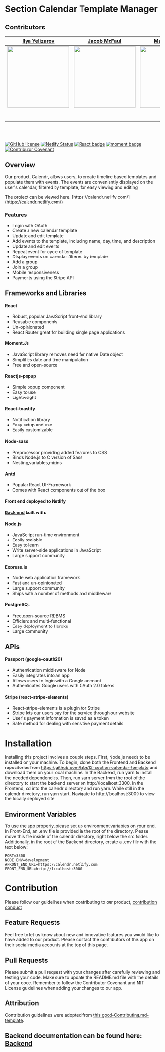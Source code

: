 

# Section Calendar Template Manager 


## Contributors 

|                                                                                         [Ilya Yelizarov]( https://github.com/ills5771)                                                                                          |                                                                                              [Jacob McFaul ](https://github.com/McTrip777)                                                                                               |                                                                                       [Max Trestman ](https://github.com/mtrestman1)                                                                                       |                                                                                      [Terrell Tullis ](https://github.com/t-tullis)                                                                                      |                                                                                    [Zechariah Drinkhall](https://github.com/Zechdrink)                                                                                    |
| :-----------------------------------------------------------------------------------------------------------------------------------------------------------------------------------------------------------------------------: | :--------------------------------------------------------------------------------------------------------------------------------------------------------------------------------------------------------------------------------------: | :------------------------------------------------------------------------------------------------------------------------------------------------------------------------------------------------------------------------: | :----------------------------------------------------------------------------------------------------------------------------------------------------------------------------------------------------------------------: | :-----------------------------------------------------------------------------------------------------------------------------------------------------------------------------------------------------------------------: |
| [<img src="https://media.licdn.com/dms/image/C5603AQHtgOCU7TkAoA/profile-displayphoto-shrink_200_200/0?e=1564012800&v=beta&t=Id6a7vrSpjUl2gBQbXhRgZrekSfFkiCqRiyE4qPv3OE" width = "200" height />](https://github.com/ills5771) | [<img src="https://media.licdn.com/dms/image/C5603AQHiEbDzgtCMJg/profile-displayphoto-shrink_800_800/0?e=1564012800&v=beta&t=z-rwCUKpuq48SA_5g9J-JtQskbQtHWTNMF0yVfHQgbE" width = "200" height = "auto"/>](https://github.com/McTrip777) | [<img src="https://media.licdn.com/dms/image/C4E03AQGjYw7fZIavRw/profile-displayphoto-shrink_800_800/0?e=1564012800&v=beta&t=tYGEJS1M044M5Bb4j9vx5tA-IjLz10o3kVEtJWk_bYo" width = "200" />](https://github.com/mtrestman1) | [<img src="https://media.licdn.com/dms/image/C5603AQE4o841d4iSnA/profile-displayphoto-shrink_800_800/0?e=1564012800&v=beta&t=Ygq2MemmSjeAjRwv6ap1eFfzu6urSS90h-eglqknFQM" width = "200" />](https://github.com/t-tullis) | [<img src="https://media.licdn.com/dms/image/C5603AQHdfwUwrF4QRg/profile-displayphoto-shrink_800_800/0?e=1564012800&v=beta&t=EnGYx_OdKAZN6FQXL31gQcDbWoyXZMCqNRVtUk-E28U" width = "200" />](https://github.com/Zechdrink) |
|                                                                     [<img src="https://github.com/favicon.ico" width="15"> ]( https://github.com/ills5771)                                                                      |                                                                          [<img src="https://github.com/favicon.ico" width="15"> ](https://github.com/McTrip777)                                                                          |                                                                  [<img src="https://github.com/favicon.ico" width="15"> ](https://github.com/mtrestman1)                                                                   |                                                                  [<img src="https://github.com/favicon.ico" width="15"> ](https://github.com/t-tullis)                                                                   |                                                                  [<img src="https://github.com/favicon.ico" width="15"> ](https://github.com/Zechdrink)                                                                   |
|                                            [ <img src="https://static.licdn.com/sc/h/al2o9zrvru7aqj8e1x2rzsrca" width="15"> ](https://www.linkedin.com/in/ilya-yelizarov-363425159/)                                            |                                                 [ <img src="https://static.licdn.com/sc/h/al2o9zrvru7aqj8e1x2rzsrca" width="15"> ](https://www.linkedin.com/in/jacob-mcfaul-a96b10180/)                                                  |                                          [ <img src="https://static.licdn.com/sc/h/al2o9zrvru7aqj8e1x2rzsrca" width="15"> ](https://www.linkedin.com/in/max-trestman-339215177/)                                           |                                              [ <img src="https://static.licdn.com/sc/h/al2o9zrvru7aqj8e1x2rzsrca" width="15"> ](https://www.linkedin.com/in/terrelltullis/)                                              |                                      [ <img src="https://static.licdn.com/sc/h/al2o9zrvru7aqj8e1x2rzsrca" width="15"> ](https://www.linkedin.com/in/zechariah-drinkhall-a3575817b/)                                       |
<br>
<br>

[![GitHub license](https://img.shields.io/github/license/Naereen/StrapDown.js.svg)](https://en.wikipedia.org/wiki/MIT_License)    [![Netlify Status](https://api.netlify.com/api/v1/badges/97d60185-6561-4760-8da7-d65bd8f824ba/deploy-status)](https://app.netlify.com/sites/calendr/deploys)    [![React badge](https://img.shields.io/badge/react-v16.8.6-blue.svg)](https://reactjs.org/)   [![moment badge](https://img.shields.io/badge/moment.js-v2.24.0-orange.svg)](https://momentjs.com/)  [![Contributor Covenant](https://img.shields.io/badge/Contributor%20Covenant-v1.4%20adopted-ff69b4.svg)](code-of-conduct.md)




## Overview
Our product, Calendr,  allows users, to create timeline based templates and populate them with
events. The events are conveniently displayed on the user's calendar, filtered by template, for easy viewing and editing. <br>

The project can be viewed here, [https://calendr.netlify.com/](https://calendr.netlify.com/)


### Features

  * Login with OAuth 
  * Create a new calendar template
  * Update and edit template
  * Add events to the template, including name, day, time, and description
  * Update and edit events
  * Repeat event for cycle of template
  * Display events on calendar filtered by template
  * Add a group
  * Join a group
  * Mobile responsiveness
  * Payments using the Stripe API


## Frameworks and Libraries 

#### React

* Robust, popular JavaScript front-end library
* Reusable components
* Un-opinionated
* React Router great for building single page applications


#### Moment.Js

* JavaScript library removes need for native Date object
* Simplifies date and time manipulation
* Free and open-source
  

#### Reactjs-popup 
* Simple popup component
* Easy to use
* Lightweight

#### React-toastify 

* Notification library
* Easy setup and use
* Easily customizable
  

#### Node-sass

* Preprocessor providing added features to CSS
* Binds Node.js to C version of Sass
* Nesting,variables,mixins

#### Antd

* Popular React UI-Framework
* Comes with React components out of the box


#### Front end deployed to Netlify

#### [Back end](https://github.com/labs12-section-calendar-template/Backend) built with:

#### Node.js

  * JavaScript run-time environment
  * Easily scalable
  * Easy to learn
  * Write server-side applications in JavaScript
  * Large support community

#### Express.js

  * Node web application framework
  * Fast and un-opinionated
  * Large support community
  * Ships with a number of methods and middleware

#### PostgreSQL

* Free,open-source RDBMS
* Efficient and multi-functional
* Easy deployment to Heroku
* Large community


## APIs

#### Passport (google-oauth20)

* Authentication middleware for Node
* Easily integrates into an app
* Allows users to login with a Google account 
* Authenticates Google users with OAuth 2.0 tokens


#### Stripe (react-stripe-elements)

* React-stripe-elements is a plugin for Stripe
* Stripe lets our users pay for the service through our website
* User's payment information is saved as a token
* Safe method for dealing with sensitive payment details





# Installation

Installing this project involves a couple steps. First, Node.js needs to be installed on your machine. To begin, clone both the Frontend and Backend repositories from https://github.com/labs12-section-calendar-template and download them on your local machine.  In the Backend, run yarn to install the needed dependencies. Then, run yarn server from the root of the directory to start the backend server on http://localhost:3300. In the Frontend, cd into the calendr directory and run yarn. While still in the calendr directory, run yarn start. Navigate to http://localhost:3000 to view the locally deployed site.

 ## Environment Variables

To use the app properly, please set up environment variables on your end. In Front-End, an .env file is provided in the root of the directory. Please move this file inside of the calendr directory, right below the src folder. Additionally, in the root of the Backend 
directory, create a .env file with the text below:

```
PORT=3300
NODE_ENV=development
#FRONT_END_URL=https://calendr.netlify.com
FRONT_END_URL=http://localhost:3000

```

# Contribution

Please follow our guidelines when contributing to our product, [contribution conduct](./good-contributing.md)

## Feature Requests

Feel free to let us know about new and innovative features you would like to have added to our
product. Please contact the contributors of this app on their social media accounts at the top of this
page.

## Pull Requests

Please submit a pull request with your changes after carefully reviewing and testing your code.
Make sure to update the README.md file with the details of your code. Remember to follow the 
Contributor Covenant and MIT License guidelines when adding your changes to our app.

## Attribution 


 Contribution guidelines were adopted from [this good-Contributing.md-template](https://gist.github.com/PurpleBooth/b24679402957c63ec426).

## Backend documentation can be found here: [Backend](https://github.com/labs12-section-calendar-template/Backend)